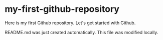 # my-first-github-repository
Here is my first Github repository. Let's get started with Github.

README.md was just created automatically. This file was modified locally.
